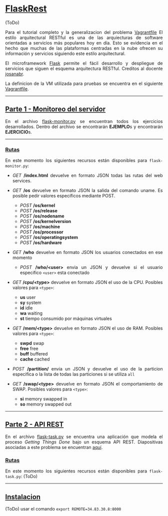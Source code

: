 <div align="justify">
<h1><u> FlaskRest</u></h1>

(ToDo)

Para el tutorial completo y la generalizacion del problema [Vagrantfile](./Vagrantfile)
El estilo arquitectural RESTful es una de las arquiecturas de software orientadas a servicios más populares hoy en día. Esto se evidencia en el hecho que muchas de las plataformas centradas en la nube ofrecen su información y servicios siguiendo este estilo arquitectural.

El microframework [Flask](https://flask.palletsprojects.com/en/1.1.x/) permite el fácil desarrollo y despliegue de servicios que siguen el esquema arquitectura RESTful. Creditos al docente [josanabr](https://github.com/josanabr).

La definicion de la VM utilizada para pruebas se encuentra en el siguiente [Vagrantfile](./Vagrantfile).

---
<h2><u>Parte 1 - Monitoreo del servidor</u></h2>

En el archivo [flask-monitor.py](./1.Build/flask-monitor.py) se encuentran todos los ejercicios desarrollados. Dentro del archivo se encontrarán **EJEMPLO**s y encontrarán **EJERCICIO**s. 

---
<h3><u>Rutas</u></h3>

En este momento los siguientes recursos están disponibles para `flask-monitor.py`:

* *GET* **/index.html** devuelve en formato JSON todas las rutas del web services. 
  
* *GET* **/os** devuelve en formato JSON la salida del comando uname. Es posible pedir valores específicos mediante POST.
	* *POST* **/os/kernel**
	* *POST* **/os/release**
	* *POST* **/os/nodename**
	* *POST* **/os/kernelversion**
	* *POST* **/os/machine**
	* *POST* **/os/processor**
	* *POST* **/os/operatingsystem**
	* *POST* **/os/hardware**

* *GET* **/who** devuelve en formato JSON los usuarios conectados en ese momento
	* *POST* **/who/\<user\>** envia un JSON y devuelve si el usuario especifico `<user>` esta conectado

* *GET* **/cpu/\<type\>** devuelve en formato JSON el uso de la CPU. Posibles valores para `<type>`:
	* **us** user
	* **sy** system
	* **id** idle
	* **wa** waiting 
	* **st** tiempo consumido por máquinas virtuales

* *GET* **/mem/\<type\>** devuelve en formato JSON el uso de RAM. Posibles valores para `<type>`:
	* **swpd** swap
	* **free** free
	* **buff** buffered
	* **cache** cached 

* *POST* **/partition/** envia un JSON y devuelve el uso de la particion especifica o la lista de todas las particiones si se utiliza `all`

* *GET* **/swap/\<type\>** devuelve en formato JSON el comportamiento de SWAP. Posibles valores para `<type>`:
	* **si** memory swapped in
	* **so** memory swapped out
  
---
<h2><u>Parte 2 - API REST</u></h2>

En el archivo [flask-task.py](./1.Build/flask-task.py) se encuentra una aplicación que modela el proceso *Getting Things Done* bajo un esquema API REST. Diapositivas asociadas a este problema se encuentran [aquí](https://docs.google.com/presentation/d/13in0zrKxB3gU6OPA0-G6l0C9trTVvGhtrMD5yUUMPgs/edit?usp=sharing).

<h3><u>Rutas</u></h3>

En este momento los siguientes recursos están disponibles para `flask-task.py`:
(ToDo)

---
<h2><u>Instalacion</u></h2>

(ToDo)
usar el comando `export REMOTE=34.83.30.8:8000`

</div>

